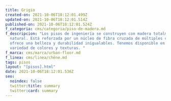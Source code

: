 ```yaml
---
title: Grigio
created-on: 2021-10-06T18:12:01.499Z
updated-on: 2021-10-06T18:12:01.514Z
published-on: 2021-10-06T18:12:01.524Z
f_categoria: cms/categoria/piso-de-madera.md
f_descripcion: "Los pisos de ingeniería se construyen con madera totalmente
  natural. Está reforzada por un núcleo de fibra cruzada de múltiples capas, que
  ofrece una belleza y durabilidad inigualables. Tenemos disponible en una
  variedad de colores y texturas. "
f_marca: cms/marca/urban-floor.md
f_linea: cms/linea/chêne.md
tags: pisos
layout: "[pisos].html"
date: 2021-10-06T18:12:01.536Z
seo:
  noindex: false
  twitter:title: summary
  twitter:card: summary
---
```

